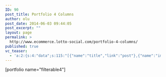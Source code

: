 ```yaml
---
ID: 90
post_title: Portfolio 4 Columns
author: olu
post_date: 2014-06-03 09:44:05
post_excerpt: ""
layout: page
permalink: >
  http://www.ecommerce.lotto-social.com/portfolio-4-columns/
published: true
vc_teaser:
  - 'a:2:{s:4:"data";s:115:"[{"name":"title","link":"post"},{"name":"image","image":"featured","link":"none"},{"name":"text","mode":"excerpt"}]";s:7:"bgcolor";s:0:"";}'
---
```

[portfolio name="filterable4"]